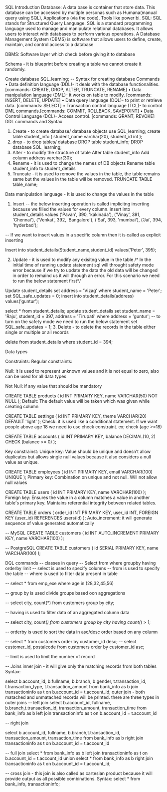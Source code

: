 SQL Introduction
Database: A data base is container that store data. This database can be accessed by multiple personas such as Humana(manual query using SQL), Applications (via the code), Tools like power bi.
SQL: SQL stands for Structured Query Language. SQL is a standard programming language used to manage and manipulate relational databases. It allows users to interact with databases to perform various operations.
A Database Management System (DBMS) is software that allows users to define, create, maintain, and control access to a database
 
DBMS: Software layer which check before giving it to database 
 
 
Schema - it is blueprint before creating a table we cannot create it randomly.


Create database SQL_learning; -- Syntax for creating database
Commands
•	Data definition language (DDL)- it deals with the database functionalities. [commands: CREATE, DROP, ALTER, TRUNCATE, RENAME]
•	Data manipulation language (DML)- it works on table to modify. [commands: INSERT, DELETE, UPDATE]
•	Data query language (DQL)- to print or retrieve data. [commands: SELECT]
•	Transaction control language (TCL)- to control DML commands.[commands: COMMIT, ROLLBACK, SAVEPOINT]
•	Data Control Language (DCL)- Access control. [commands: GRANT, REVOKE]
DDL commands and Syntax
1. Create -  to create database/ database objects
use SQL_learning;
create table student_info
 (
 student_name varchar(20),
 student_id int
 );
2. drop - to drop tables/ database
DROP table student_info;
DROP database SQL_learning;
3. Alter - to modify the structure of table
Alter table student_info
Add column address 
varchar(30);
4. Rename - it is used to change the names of DB objects
Rename table student_info to student_details
5. Truncate - it is used to remove the values in the table, the table remains same but the values in the table will be removed.
TRUNCATE TABLE table_name;

Data manipulation language - It is used to change the values in the table
1. Insert
-- the below inserting operation is called implicitng inserting because we filled the values for every column.
insert into student_details values ('Pavan', 390, 'kakinada'),
('Vinay', 391, 'Chennai'),
('Venkat', 392, 'Bangalore'),
('Sai', 393, 'mumbai'),
('Jai', 394, 'hyderbad');

-- If we want to insert values in a specific column then it is called as explicit inserting

Insert into student_details(Student_name,student_id) values('Peter', 395);

2. Update - it is used to modify any exisitng value in the table 
/* In the initial time of running update statement sql will throught safety mode error because if we try to update the data
the old data will be changed in order to remaind us it will through  an error. For this scenario we need to run the below statement first*/

Update student_details set address =  'Vizag' where student_name = 'Peter';
set SQL_safe_updates = 0;
insert into student_details(address) values('guntur');

select * from student_details;
update student_details set student_name = 'Raju', student_id = 397, address = 'Tirupati' where address = 'guntur';
-- to turn on the safety mode we need to run the below statement
set SQL_safe_updates = 1;
3. Delete - to delete the records in the table either single or multiple or all records

delete from student_details where student_id = 394;

Data types


Constraints:
Regular constraints:  

Null: it is used to represent unknown values and it is not equal to zero, also can be used for all data types


Not Null: if any value that should be mandatory 

CREATE TABLE products (
    id INT PRIMARY KEY,
    name VARCHAR(50) NOT NULL
);
Default: The default value will be taken which was given while creating column

CREATE TABLE settings (
    id INT PRIMARY KEY,
    theme VARCHAR(20) DEFAULT 'light'
);
Check: it is used like a conditional statement. If we want people above age 18 we need to use check constraint.
ex; check (age >=18)

CREATE TABLE accounts (
    id INT PRIMARY KEY,
    balance DECIMAL(10, 2) CHECK (balance >= 0)
);

Key constrainst:
Unique key: Value should be unique and doesn’t allow duplicates but allows single null values because it also considers a null value as unique.

CREATE TABLE employees (
    id INT PRIMARY KEY,
    email VARCHAR(100) UNIQUE
);
Pirmary key: Combination on unique and not null. Will not allow null values

CREATE TABLE users (
    id INT PRIMARY KEY,
    name VARCHAR(100)
);
Foreign key: Ensures the value in a column matches a value in another table's primary key.  Maintains referential integrity between related tables.

CREATE TABLE orders (
    order_id INT PRIMARY KEY,
    user_id INT,
    FOREIGN KEY (user_id) REFERENCES users(id)
);
Auto_increment: it will generate sequence of value generated automatically

-- MySQL
CREATE TABLE customers (
    id INT AUTO_INCREMENT PRIMARY KEY,
    name VARCHAR(100)
);

-- PostgreSQL
CREATE TABLE customers (
    id SERIAL PRIMARY KEY,
    name VARCHAR(100)
);

DQL commands
-- classes in query 
-- Select from where groupby having orderby limit
-- select is used to specify columns
-- from is used to specify the table
-- where is used to filter data present in table

-- select * from emp_exe where age in (28,32,45,56)

-- group by is used divide groups based oon aggregations

-- select city, count(*) from customers group by city;

-- having is used to filter data of an aggregated column data

-- select city, count(*) from customers group by city having count(*) > 1;

-- orderby is used to sort the data in asc/desc order based on any column	

-- select * from customers order by customer_id desc;
-- select  customer_id, postalcode from customers order by customer_id asc;

-- limit is used to limit the number of record

-- Joins
inner join - it will give only the matching records from both tables
Syntax: 

select b.account_id, b.fullname, b.branch, b.gender, t.transaction_id, t.transaction_type, t.transaction_amount 
from bank_info as b join transactioninfo as t 
on b.account_id = t.account_id;
outer join - both matached and unmatached records will be printed. there are three types in outer joins
-- left join 
select b.account_id, fullname, b.branch,t.transaction_id, transaction_amount, transaction_time
from bank_info as b left join transactioninfo as t 
on b.account_id = t.account_id

-- right join 

select b.account_id, fullname, b.branch,t.transaction_id, transaction_amount, transaction_time
from bank_info as b right join transactioninfo as t 
on b.account_id = t.account_id

-- full join 
select * from bank_info as b left join transactioninfo as t on b.account_id = t.account_id
union
select * from bank_info as b right join transactioninfo as t on b.account_id = t.account_id;


-- cross join - this join is also called as cartesian product because it will provide output as all possible combinations.
Syntax:
select * from bank_info, transactioninfo;


